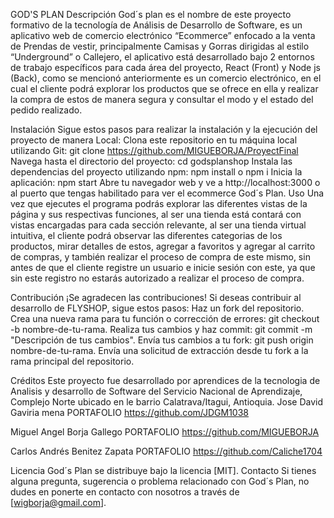 GOD'S PLAN
Descripción
God´s plan es el nombre de este  proyecto formativo de la tecnología de Análisis de Desarrollo de Software, es un aplicativo web de comercio electrónico “Ecommerce” enfocado a la venta de Prendas de vestir, principalmente Camisas y Gorras dirigidas al estilo “Underground” o Callejero, el aplicativo está desarrollado bajo 2 entornos de trabajo específicos para cada área del proyecto, React (Front) y Node js (Back), como se mencionó anteriormente es un comercio electrónico, en el cual el cliente podrá explorar los productos que se ofrece en ella y realizar la compra de estos de manera segura y consultar el modo y el estado del pedido realizado.

Instalación
Sigue estos pasos para realizar la instalación y la ejecución del proyecto de manera Local:
Clona este repositorio en tu máquina local utilizando Git:
git clone https://github.com/MIGUEBORJA/ProyectFinal
Navega hasta el directorio del proyecto:
cd godsplanshop
Instala las dependencias del proyecto utilizando npm:
npm install o npm i
Inicia la aplicación:
npm start 
Abre tu navegador web y ve a http://localhost:3000 o al puerto que tengas habilitado para ver el ecommerce God´s Plan.
Uso
Una vez que ejecutes el programa podrás explorar las diferentes vistas de la página y sus respectivas funciones, al ser una tienda está contará con vistas encargadas para cada sección relevante, al ser una tienda virtual intuitiva, el cliente podrá observar las diferentes categorias de los productos, mirar detalles de estos, agregar a favoritos  y agregar al carrito de compras, y también realizar el proceso de compra de este mismo, sin antes de que el cliente registre un usuario e inicie sesión con este, ya que sin este registro no estarás autorizado a realizar el proceso de compra.  

Contribución
¡Se agradecen las contribuciones! Si deseas contribuir al desarrollo de FLYSHOP, sigue estos pasos:
Haz un fork del repositorio.
Crea una nueva rama para tu función o corrección de errores: git checkout -b nombre-de-tu-rama.
Realiza tus cambios y haz commit: git commit -m "Descripción de tus cambios".
Envía tus cambios a tu fork: git push origin nombre-de-tu-rama.
Envía una solicitud de extracción desde tu fork a la rama principal del repositorio.

Créditos
Este proyecto fue desarrollado por aprendices de la tecnologia de Analisis y desarrollo de Software del Servicio Nacional de Aprendizaje, Complejo Norte ubicado en le barrio Calatrava/Itagui, Antioquia.
Jose David Gaviria mena
PORTAFOLIO
https://github.com/JDGM1038


Miguel Angel Borja Gallego
PORTAFOLIO
https://github.com/MIGUEBORJA

 
Carlos Andrés Benitez Zapata
PORTAFOLIO 
https://github.com/Caliche1704

Licencia
God´s Plan se distribuye bajo la licencia [MIT].
Contacto
Si tienes alguna pregunta, sugerencia o problema relacionado con God´s Plan, no dudes en ponerte en contacto con nosotros a través de [wigborja@gmail.com].

